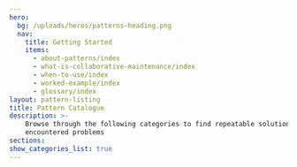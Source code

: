 ```yaml
---
hero:
  bg: /uploads/heros/patterns-heading.png
  nav:
    title: Getting Started
    items:
      - about-patterns/index
      - what-is-collaborative-maintenance/index
      - when-to-use/index
      - worked-example/index      
      - glossary/index
layout: pattern-listing
title: Pattern Catalogue
description: >-
    Browse through the following categories to find repeatable solutions to commonly
    encountered problems
sections:
show_categories_list: true
---
```

